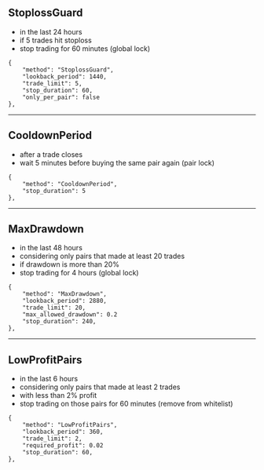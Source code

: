 ## StoplossGuard
- in the last 24 hours
- if 5 trades hit stoploss
- stop trading for 60 minutes (global lock)
```
{
    "method": "StoplossGuard",
    "lookback_period": 1440,
    "trade_limit": 5,
    "stop_duration": 60,
    "only_per_pair": false
},
```
---
## CooldownPeriod
- after a trade closes
- wait 5 minutes before buying the same pair again (pair lock)
```
{
    "method": "CooldownPeriod",
    "stop_duration": 5
},
```
---
## MaxDrawdown
- in the last 48 hours
- considering only pairs that made at least 20 trades
- if drawdown is more than 20%
- stop trading for 4 hours (global lock)
```
{
    "method": "MaxDrawdown",
    "lookback_period": 2880,
    "trade_limit": 20,
    "max_allowed_drawdown": 0.2
    "stop_duration": 240,
},
```
---
## LowProfitPairs
- in the last 6 hours
- considering only pairs that made at least 2 trades
- with less than 2% profit
- stop trading on those pairs for 60 minutes (remove from whitelist)
```
{
    "method": "LowProfitPairs",
    "lookback_period": 360,
    "trade_limit": 2,
    "required_profit": 0.02
    "stop_duration": 60,
},
```
